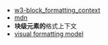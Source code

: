 - [w3-block_formatting_context](https://www.w3.org/TR/CSS2/visuren.html#normal-flow)
- [mdn](https://developer.mozilla.org/en-US/docs/Web/Guide/CSS/Block_formatting_context)
- **块级元素的**格式上下文
- [visual formatting model](https://www.w3.org/TR/CSS2/visuren.html)